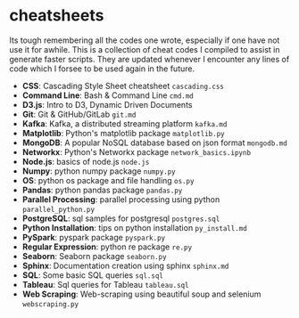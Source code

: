 # cheatsheets
Its tough remembering all the codes one wrote, especially if one have not use it for awhile. This is a collection of cheat codes I compiled to assist in generate faster scripts. They are updated whenever I encounter any lines of code which I forsee to be used again in the future.

  * __CSS__: Cascading Style Sheet cheatsheet `cascading.css`
  * __Command Line__: Bash & Command Line `cmd.md`
  * __D3.js__: Intro to D3, Dynamic Driven Documents
  * __Git__: Git & GitHub/GitLab `git.md`
  * __Kafka__: Kafka, a distributed streaming platform `kafka.md`
  * __Matplotlib__: Python's matplotlib package `matplotlib.py`
  * __MongoDB__: A popular NoSQL database based on json format `mongodb.md`
  * __Networkx__: Python's Networkx package `network_basics.ipynb`
  * __Node.js__: basics of node.js `node.js`
  * __Numpy__: python numpy package `numpy.py`
  * __OS__: python os package and file handling `os.py`
  * __Pandas__: python pandas package `pandas.py`
  * __Parallel Processing__: parallel processing using python `parallel_python.py`
  * __PostgreSQL__: sql samples for postgresql `postgres.sql`
  * __Python Installation__: tips on python installation `py_install.md`
  * __PySpark__: pyspark package `pyspark.py`
  * __Regular Expression__: python re package `re.py`
  * __Seaborn__: Seaborn package `seaborn.py`
  * __Sphinx__: Documentation creation using sphinx `sphinx.md`
  * __SQL__: Some basic SQL queries `sql.sql`
  * __Tableau__: Sql queries for Tableau `tableau.sql`
  * __Web Scraping__: Web-scraping using beautiful soup and selenium `webscraping.py`